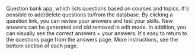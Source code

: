 Question bank app, which lists questions based on courses and topics. It's possible to add/delete questions to/from the database. By clicking a question link, you can review your answers and test your skills. New answers can be generated and old removed in edit mode. In addition, you can visually see the correct answers + your answers. It's easy to return to the questions page from the answers page. More instructions, see the bottom section of each page.
